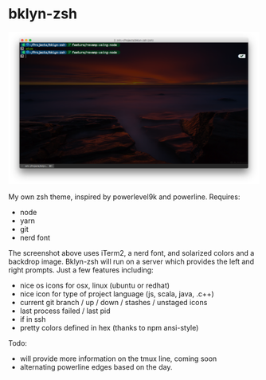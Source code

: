 # bklyn-zsh

![screenshot](https://raw.githubusercontent.com/gporrata/bklyn-zsh/master/screenshot.png)

My own zsh theme, inspired by powerlevel9k and powerline. Requires:

* node
* yarn
* git
* nerd font

The screenshot above uses iTerm2, a nerd font, and solarized colors and
a backdrop image. Bklyn-zsh will run on a server which provides the left and
right prompts. Just a few features including:

* nice os icons for osx, linux (ubuntu or redhat)
* nice icon for type of project language (js, scala, java, .c++)
* current git branch / up / down / stashes / unstaged icons
* last process failed / last pid
* if in ssh
* pretty colors defined in hex (thanks to npm ansi-style)

Todo:

* will provide more information on the tmux line, coming soon
* alternating powerline edges based on the day.
